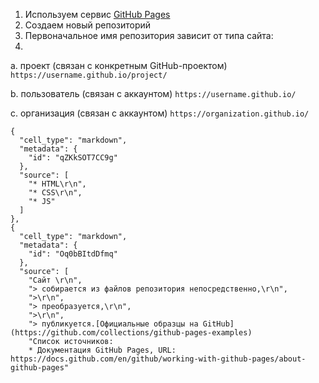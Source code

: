 1. Используем сервис [GitHub Pages](https://pages.github.com/)
2. Создаем новый репозиторий
3. Первоначальное имя репозитория зависит от типа сайта: 
4. 
  a. проект (связан с конкретным GitHub-проектом) `https://username.github.io/project/`
  
  b. пользователь (связан с аккаунтом) `https://username.github.io/`
  
  c. организация (связан с аккаунтом) `https://organization.github.io/`
    
  
    
    {
      "cell_type": "markdown",
      "metadata": {
        "id": "qZKkSOT7CC9g"
      },
      "source": [
        "* HTML\r\n",
        "* CSS\r\n",
        "* JS"
      ]
    },
    {
      "cell_type": "markdown",
      "metadata": {
        "id": "Oq0bBItdDfmq"
      },
      "source": [
        "Сайт \r\n",
        "> собирается из файлов репозитория непосредственно,\r\n",
        ">\r\n",
        "> преобразуется,\r\n",
        ">\r\n",
        "> публикуется.[Официальные образцы на GitHub](https://github.com/collections/github-pages-examples)
        "Список источников:
        * Документация GitHub Pages, URL: https://docs.github.com/en/github/working-with-github-pages/about-github-pages"
